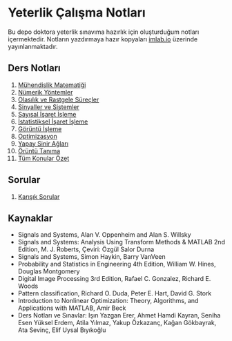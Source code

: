 # Yeterlik Çalışma Notları

Bu depo doktora yeterlik sınavıma hazırlık için oluşturduğum notları içermektedir. Notların yazdırmaya hazır kopyaları [imlab.io](https://imlab.io/YeterlikHazirlikNotlari/) üzerinde yayınlanmaktadır. 

## Ders Notları

1. [Mühendislik Matematiği](/notes/EngineeringMathematics.md)
2. [Nümerik Yöntemler](/notes/NumericalMethods.md)
3. [Olasılık ve Rastgele Süreçler](/notes/ProbabilityAndRandomProcess.md)
4. [Sinyaller ve Sistemler](/notes/SignalsAndSystems.md)
5. [Sayısal İşaret İşleme](/notes/DigitalSignalProcessing.md)
6. [İstatistiksel İşaret İşleme](/notes/StatisticalSignalProcessing.md)
7. [Görüntü İşleme](/notes/ImageProcessing.md)
8. [Optimizasyon](/notes/Optimization.md)
9. [Yapay Sinir Ağları](/notes/ArtificialNeuralNetworks.md)
10. [Örüntü Tanıma](/notes/PatternRecognition.md)
11. [Tüm Konular Özet](/notes/Summary.md)

## Sorular
1. [Karışık Sorular](/notes/Questions.md)


## Kaynaklar

- Signals and Systems, Alan V. Oppenheim and Alan S. Willsky
- Signals and Systems: Analysis Using Transform Methods & MATLAB 2nd Edition, M. J. Roberts, Çeviri: Özgül Salor Durna
- Signals and Systems, Simon Haykin, Barry VanVeen
- Probability and Statistics in Engineering 4th Edition, William W. Hines, Douglas Montgomery
- Digital Image Processing 3rd Edition,  Rafael C. Gonzalez, Richard E. Woods
- Pattern classification,  Richard O. Duda, Peter E. Hart, David G. Stork
- Introduction to Nonlinear Optimization: Theory, Algorithms, and Applications with MATLAB, Amir Beck
- Ders Notları ve Sınavlar: Işın Yazgan Erer, Ahmet Hamdi Kayran, Seniha Esen Yüksel Erdem, Atila Yılmaz, Yakup Özkazanç, Kağan Gökbayrak, Ata Sevinç, Elif Uysal Bıyıkoğlu


